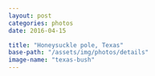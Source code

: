 ```yaml
---
layout: post
categories: photos
date: 2016-04-15

title: "Honeysuckle pole, Texas"
base-path: "/assets/img/photos/details"
image-name: "texas-bush"
---
```

